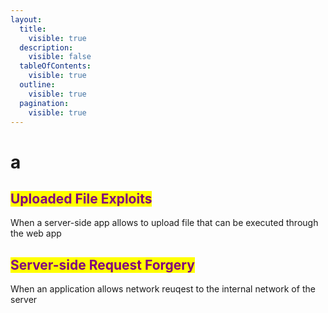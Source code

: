 ```yaml
---
layout:
  title:
    visible: true
  description:
    visible: false
  tableOfContents:
    visible: true
  outline:
    visible: true
  pagination:
    visible: true
---
```


# a

## <mark style="color:purple;">Uploaded File Exploits</mark>

When a server-side app allows to upload file that can be executed through the web app



## <mark style="color:purple;">Server-side Request Forgery</mark>

When an application allows network reuqest to the internal network of the server

